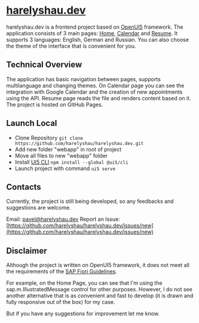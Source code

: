 # [harelyshau.dev](https://harelyshau.dev/)

harelyshau.dev is a frontend project based on [OpenUI5](https://openui5.org/) framework. The application consists of 3 main pages: [Home](https://harelyshau.dev), [Calendar](https://harelyshau.dev/#/calendar) and [Resume](https://harelyshau.dev/#/resume). It supports 3 languages: English, German and Russian. You can also choose the theme of the interface that is convenient for you.

## Technical Overview

The application has basic navigation between pages, supports multilanguage and changing themes. On Сalendar page you can see the integration with Google Сalendar and the creation of new appointments using the API. Resume page reads the file and renders content based on it. The project is hosted on GitHub Pages.

## Launch Local

-   Clone Repository `git clone https://github.com/harelyshau/harelyshau.dev.git`
-   Add new folder "webapp" in root of project
-   Move all files to new "webapp" folder
-   Install [UI5 CLI](https://sap.github.io/ui5-tooling/v3/pages/CLI/) `npm install --global @ui5/cli`
-   Launch project with command `ui5 serve`

## Contacts

Currently, the project is still being developed, so any feedbacks and suggestions are welcome.

Email: [pavel@harelyshau.dev](mailto:pavel@harelyshau.dev)
Report an Issue: [https://github.com/harelyshau/harelyshau.dev/issues/new](https://github.com/harelyshau/harelyshau.dev/issues/new)

## Disclaimer

Although the project is written on OpenUI5 framework, it does not meet all the requirements of the [SAP Fiori Guidelines](https://experience.sap.com/fiori-design-web/).

For example, on the Home Page, you can see that I'm using the sap.m.IllustratedMessage control for other purposes. However, I do not see another alternative that is as convenient and fast to develop (it is drawn and fully responsive out of the box) for my case.

But if you have any suggestions for improvement let me know.

